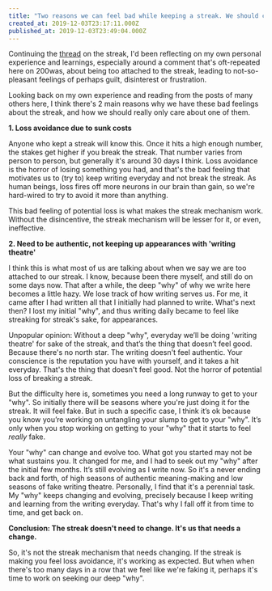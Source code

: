 ```yaml
---
title: "Two reasons we can feel bad while keeping a streak. We should care about one of them."
created_at: 2019-12-03T23:17:11.000Z
published_at: 2019-12-03T23:49:04.000Z
---
```

Continuing the [thread](https://200wordsaday.com/words/re-thoughts-on-the-streak-after-almost-1-year-321215de59bf2ac1db) on the streak, I'd been reflecting on my own personal experience and learnings, especially around a comment that's oft-repeated here on 200was, about being too attached to the streak, leading to not-so-pleasant feelings of perhaps guilt, disinterest or frustration.

  

Looking back on my own experience and reading from the posts of many others here, I think there's 2 main reasons why we have these bad feelings about the streak, and how we should really only care about one of them.

  

**1\. Loss avoidance due to sunk costs**

Anyone who kept a streak will know this. Once it hits a high enough number, the stakes get higher if you break the streak. That number varies from person to person, but generally it's around 30 days I think. Loss avoidance is the horror of losing something you had, and that's the bad feeling that motivates us to (try to) keep writing everyday and not break the streak. As human beings, loss fires off more neurons in our brain than gain, so we're hard-wired to try to avoid it more than anything.

  

This bad feeling of potential loss is what makes the streak mechanism work. Without the disincentive, the streak mechanism will be lesser for it, or even, ineffective. 

  

**2\. Need to be authentic, not keeping up appearances with 'writing theatre'**

I think this is what most of us are talking about when we say we are too attached to our streak. I know, because been there myself, and still do on some days now. That after a while, the deep "why" of why we write here becomes a little hazy. We lose track of how writing serves us. For me, it came after I had written all that I initially had planned to write. What's next then? I lost my initial "why", and thus writing daily became to feel like streaking for streak's sake, for appearances.

  

Unpopular opinion: Without a deep "why", everyday we’ll be doing 'writing theatre' for sake of the streak, and that’s the thing that doesn’t feel good. Because there's no north star. The writing doesn't feel authentic. Your conscience is the reputation you have with yourself, and it takes a hit everyday. That's the thing that doesn't feel good. Not the horror of potential loss of breaking a streak. 

  

But the difficulty here is, sometimes you need a long runway to get to your "why". So initially there will be seasons where you're just doing it for the streak. It will feel fake. But in such a specific case, I think it’s ok because you know you’re working on untangling your slump to get to your "why". It’s only when you stop working on getting to your "why" that it starts to feel _really_ fake.

  

Your "why" can change and evolve too. What got you started may not be what sustains you. It changed for me, and I had to seek out my "why" after the initial few months. It’s still evolving as I write now. So it's a never ending back and forth, of high seasons of authentic meaning-making and low seasons of fake writing theatre. Personally, I find that it's a perennial task. My "why" keeps changing and evolving, precisely because I keep writing and learning from the writing everyday. That's why I fall off it from time to time, and get back on.  

  

**Conclusion: The streak doesn't need to change. It's us that needs a change.**

So, it's not the streak mechanism that needs changing. If the streak is making you feel loss avoidance, it's working as expected. But when when there's too many days in a row that we feel like we're faking it, perhaps it's time to work on seeking our deep "why".
